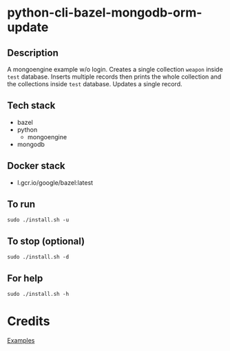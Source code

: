 # python-cli-bazel-mongodb-orm-update

## Description
A mongoengine example w/o login.
Creates a single collection `weapon`
inside `test` database. Inserts multiple
records then prints the whole
collection and the collections inside
`test` database.
Updates a single record.

## Tech stack
- bazel
- python
  - mongoengine
- mongodb

## Docker stack
- l.gcr.io/google/bazel:latest

## To run
`sudo ./install.sh -u`

## To stop (optional)
`sudo ./install.sh -d`

## For help
`sudo ./install.sh -h`

# Credits
[Examples](https://www.tutorialspoint.com/mongoengine/index.htm)
